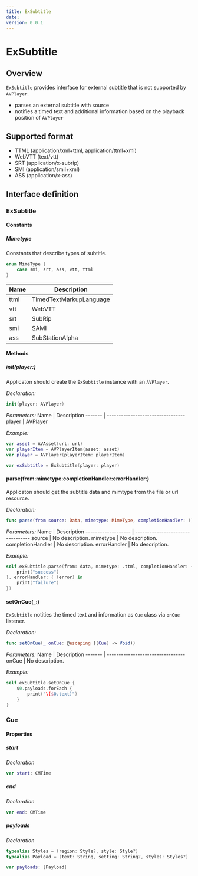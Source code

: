 ```yaml
---
title: ExSubtitle
date: 
version: 0.0.1
---
```


# ExSubtitle

## Overview

`ExSubtitle` provides interface for external subtitle that is not supported by `AVPlayer`.

* parses an external subtitle with source
* notifies a timed text and additional information based on the playback position of `AVPlayer`

## Supported format

* TTML (application/xml+ttml, application/ttml+xml)
* WebVTT (text/vtt)
* SRT (application/x-subrip)
* SMI (application/smil+xml)
* ASS (application/x-ass)


## Interface definition

### ExSubtitle

#### Constants

##### Mimetype

Constants that describe types of subtitle.

``` swift
enum MimeType {
    case smi, srt, ass, vtt, ttml
}
```

Name    | Description
------- | ---------------------------------
ttml    | TimedTextMarkupLanguage
vtt     | WebVTT
srt     | SubRip
smi     | SAMI
ass     | SubStationAlpha

#### Methods

##### init(player:)

Applicaton should create the `ExSubtitle` instance with an `AVPlayer`.

*Declaration:*
``` swift
init(player: AVPlayer)
```

*Parameters:*
Name    | Description
------- | ---------------------------------
player  | AVPlayer

*Example:*
``` swift
var asset = AVAsset(url: url)
var playerItem = AVPlayerItem(asset: asset)
var player = AVPlayer(playerItem: playerItem)

var exSubtitle = ExSubtitle(player: player)
```

#### parse(from:mimetype:completionHandler:errorHandler:)

Applicaton should get the subtitle data and mimtype from the file or url resource.

*Declaration:*
``` swift
func parse(from source: Data, mimetype: MimeType, completionHandler: () -> Void, errorHandler: (Error?) -> Void)
```

*Parameters:*
Name                | Description
------------------- | ---------------------------------
source	            | No description.
mimetype	        | No description.
completionHandler	| No description.
errorHandler	    | No description.

*Example:*
``` swift
self.exSubtitle.parse(from: data, mimetype: .ttml, completionHandler: {
    print("success")
}, errorHandler: { (error) in
    print("failure")
})
```

#### setOnCue(_:)

`ExSubtitle` notities the timed text and information as `Cue` class via `onCue` listener.

*Declaration:*

``` swift
func setOnCue(_ onCue: @escaping ((Cue) -> Void))
```

*Parameters:*
Name    | Description
------- | ---------------------------------
onCue	| No description.

*Example:*
``` swift
self.exSubtitle.setOnCue {
    $0.payloads.forEach {
        print("\($0.text)")
    }
}
```

### Cue

#### Properties

##### start

*Declaration*
``` swift
var start: CMTime
```

##### end

*Declaration*
``` swift
var end: CMTime
```

##### payloads

*Declaration*
``` swift
typealias Styles = (region: Style?, style: Style?)
typealias Payload = (text: String, setting: String?, styles: Styles?)

var payloads: [Payload]
```

